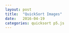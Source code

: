 ```yaml
---
layout: post
title:  "QuickSort Images"
date:   2016-04-19
categories: quicksort p5.js
---
```


<script src="/libraries/p5.js" type="text/javascript"></script>

<script src="/libraries/p5.dom.js" type="text/javascript"></script>
<script src="/libraries/p5.sound.js" type="text/javascript"></script>
<script src="/libraries/imagesort.js" type="text/javascript"></script>
<div id="container"></div>
